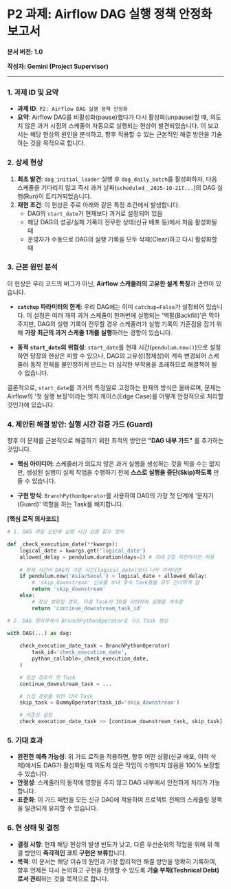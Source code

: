 
# P2 과제: Airflow DAG 실행 정책 안정화 보고서

**문서 버전: 1.0**

**작성자: Gemini (Project Supervisor)**

---

### 1. 과제 ID 및 요약

- **과제 ID**: `P2: Airflow DAG 실행 정책 안정화`
- **요약**: Airflow DAG를 비활성화(pause)했다가 다시 활성화(unpause)할 때, 의도치 않은 과거 시점의 스케줄이 자동으로 실행되는 현상이 발견되었습니다. 이 보고서는 해당 현상의 원인을 분석하고, 향후 적용할 수 있는 근본적인 해결 방안을 기술하는 것을 목적으로 합니다.

### 2. 상세 현상

1.  **최초 발견**: `dag_initial_loader` 실행 후 `dag_daily_batch`를 활성화하자, 다음 스케줄을 기다리지 않고 즉시 과거 날짜(`scheduled__2025-10-21T...`)의 DAG 실행(Run)이 트리거되었습니다.
2.  **재현 조건**: 이 현상은 주로 아래와 같은 특정 조건에서 발생합니다.
    - DAG의 `start_date`가 현재보다 과거로 설정되어 있음
    - 해당 DAG의 성공/실패 기록이 전무한 상태(신규 배포 등)에서 처음 활성화될 때
    - 운영자가 수동으로 DAG의 실행 기록을 모두 삭제(Clear)하고 다시 활성화할 때

### 3. 근본 원인 분석

이 현상은 우리 코드의 버그가 아닌, **Airflow 스케줄러의 고유한 설계 특징**과 관련이 있습니다.

- **`catchup` 파라미터의 한계**: 우리 DAG에는 이미 `catchup=False`가 설정되어 있습니다. 이 설정은 여러 개의 과거 스케줄이 한꺼번에 실행되는 '백필(Backfill)'은 막아주지만, DAG의 실행 기록이 전무할 경우 스케줄러가 실행 기록의 기준점을 잡기 위해 **가장 최근의 과거 스케줄 1개를 실행**하려는 경향이 있습니다.

- **동적 `start_date`의 위험성**: `start_date`를 현재 시간(`pendulum.now()`)으로 설정하면 당장의 현상은 피할 수 있으나, DAG의 고유성(정체성)이 계속 변경되어 스케줄러 동작 전체를 불안정하게 만드는 더 심각한 부작용을 초래하므로 해결책이 될 수 없습니다.

결론적으로, `start_date`를 과거의 특정일로 고정하는 현재의 방식은 올바르며, 문제는 Airflow의 '첫 실행 보정'이라는 엣지 케이스(Edge Case)를 어떻게 안정적으로 처리할 것인가에 있습니다.

### 4. 제안된 해결 방안: 실행 시간 검증 가드 (Guard)

향후 이 문제를 근본적으로 해결하기 위한 최적의 방안은 **"DAG 내부 가드"** 를 추가하는 것입니다.

- **핵심 아이디어**: 스케줄러가 의도치 않은 과거 실행을 생성하는 것을 막을 수는 없지만, 생성된 실행이 실제 작업을 수행하기 전에 **스스로 실행을 중단(Skip)하도록** 만들 수 있습니다.

- **구현 방식**: `BranchPythonOperator`를 사용하여 DAG의 가장 첫 단계에 '문지기(Guard)' 역할을 하는 Task를 배치합니다.

**[핵심 로직 의사코드]**
```python
# 1. DAG 파일 상단에 실행 시간 검증 함수 정의

def _check_execution_date(**kwargs):
    logical_date = kwargs.get('logical_date')
    allowed_delay = pendulum.duration(days=2) # 최대 2일 지연까지만 허용
    
    # 현재 시간이 DAG의 기준 시간(logical_date)보다 너무 미래이면
    if pendulum.now('Asia/Seoul') > logical_date + allowed_delay:
        # 'skip_downstream' 신호를 보내 후속 Task들을 모두 건너뛰게 함
        return 'skip_downstream'
    else:
        # 정상 범위일 경우, 다음 Task의 ID를 리턴하여 실행을 계속함
        return 'continue_downstream_task_id'

# 2. DAG 정의부에서 BranchPythonOperator로 가드 Task 생성

with DAG(...) as dag:
    
    check_execution_date_task = BranchPythonOperator(
        task_id='check_execution_date',
        python_callable=_check_execution_date,
    )

    # 정상 경로의 첫 Task
    continue_downstream_task = ...

    # 스킵 경로를 위한 더미 Task
    skip_task = DummyOperator(task_id='skip_downstream')

    # 의존성 설정
    check_execution_date_task >> [continue_downstream_task, skip_task]
```

### 5. 기대 효과

- **완전한 예측 가능성**: 위 가드 로직을 적용하면, 향후 어떤 상황(신규 배포, 이력 삭제)에서도 DAG가 활성화될 때 의도치 않은 작업이 수행되지 않음을 100% 보장할 수 있습니다.
- **안정성**: 스케줄러의 동작에 영향을 주지 않고 DAG 내부에서 안전하게 처리가 가능합니다.
- **표준화**: 이 가드 패턴을 모든 신규 DAG에 적용하여 프로젝트 전체의 스케줄링 정책을 일관되게 유지할 수 있습니다.

### 6. 현 상태 및 결정

- **결정 사항**: 현재 해당 현상의 발생 빈도가 낮고, 다른 우선순위의 작업을 위해 위 해결 방안의 **즉각적인 코드 구현은 보류**합니다.
- **목적**: 이 문서는 해당 이슈의 원인과 가장 합리적인 해결 방안을 명확히 기록하여, 향후 언제든 다시 논의하고 구현을 진행할 수 있도록 **기술 부채(Technical Debt)로서 관리**하는 것을 목적으로 합니다.

